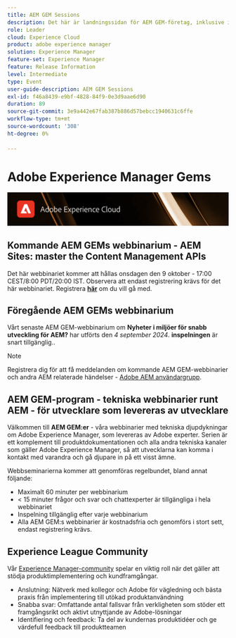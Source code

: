 ```yaml
---
title: AEM GEM Sessions
description: Det här är landningssidan för AEM GEM-företag, inklusive information om webbinarier och registreringsinformation, föregående och kommande webbinarier
role: Leader
cloud: Experience Cloud
product: adobe experience manager
solution: Experience Manager
feature-set: Experience Manager
feature: Release Information
level: Intermediate
type: Event
user-guide-description: AEM GEM Sessions
exl-id: f46a8439-e9bf-4828-84f9-0e3d9aae6d90
duration: 89
source-git-commit: 3e9a442e67fab387b886d57bebcc1940631c6ffe
workflow-type: tm+mt
source-wordcount: '308'
ht-degree: 0%

---
```


# Adobe Experience Manager Gems

<img alt="Digitala upplevelser" src="./assets/ADX_Gems.png"/>

## Kommande AEM GEMs webbinarium - AEM Sites: master the Content Management APIs

Det här webbinariet kommer att hållas onsdagen den 9 oktober - 17:00 CEST/8:00 PDT/20:00 IST. Observera att endast registrering krävs för det här webbinariet.
Registrera [**här**](https://adobe.ly/4g6TYck) om du vill gå med.

<!--  Remove the comment marks, and put the upcoming event in the below table

<table style="max-width: 1214px;">
<tr>
  <td style="vertical-align: top;">
    <a href="https://www.youtube.com/watch?v=f1T9XU9TCJU">
      <img alt="Experience League LIVE Oct 25" src="assets/Oct25_2022_exl_live_banner_web_1920_WebBanner.png">
    </a>
    <div>
      <a href="https://www.youtube.com/watch?v=f1T9XU9TCJU">
        <strong>Deliver the right offer at the right time with decision management</strong>
      </a>
      <br/><em>with Sandra Hausmann, Ben Tepfer, Brandon Poyfair, and Jason Hickey</em>
      <br/><em>October 25, 2022</em>
    </div>
  </td>
</tr>
</table>

-->

## Föregående AEM GEMs webbinarium

Vårt senaste AEM GEM-webbinarium om **Nyheter i miljöer för snabb utveckling för AEM?** har utförts den *4 september 2024*.
**inspelningen** är snart tillgänglig..

<!--
[What's new in Rapid Development Environments for AEM?](gems2024/rapid-development-environment-news.md)
-->

>[!NOTE]
>
> Registrera dig för att få meddelanden om kommande AEM GEM-webbinarier och andra AEM relaterade händelser - [Adobe AEM användargrupp](https://aem-augs.adobe.com/).

## AEM GEM-program - tekniska webbinarier runt AEM - för utvecklare som levereras av utvecklare

Välkommen till **AEM GEM:er** - våra webbinarier med tekniska djupdykningar om Adobe Experience Manager, som levereras av Adobe experter. Serien är ett komplement till produktdokumentationen och alla andra tekniska kanaler som gäller Adobe Experience Manager, så att utvecklarna kan komma i kontakt med varandra och gå djupare in på ett visst ämne.

Webbseminarierna kommer att genomföras regelbundet, bland annat följande:

* Maximalt 60 minuter per webbinarium
* &lt; 15 minuter frågor och svar och chattexperter är tillgängliga i hela webbinariet
* Inspelning tillgänglig efter varje webbinarium
* Alla AEM GEM:s webbinarier är kostnadsfria och genomförs i stort sett, endast registrering krävs.

## Experience League Community

Vår [Experience Manager-community](https://experienceleaguecommunities.adobe.com/t5/adobe-experience-manager/ct-p/adobe-experience-manager-community) spelar en viktig roll när det gäller att stödja produktimplementering och kundframgångar.

* Anslutning: Nätverk med kollegor och Adobe för vägledning och bästa praxis från implementering till utökad produktanvändning
* Snabba svar: Omfattande antal fallsvar från verkligheten som stöder ett framgångsrikt och aktivt utnyttjande av Adobe-lösningar
* Identifiering och feedback: Ta del av kundernas produktidéer och ge värdefull feedback till produktteamen
